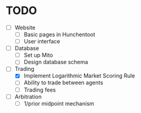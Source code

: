 # TODO
- [ ] Website
  - [ ] Basic pages in Hunchentoot
  - [ ] User interface

- [ ] Database
  - [ ] Set up Mito
  - [ ] Design database schema

- [ ] Trading
  - [x] Implement Logarithmic Market Scoring Rule
  - [ ] Ability to trade between agents
  - [ ] Trading fees

- [ ] Arbitration
  - [ ] 1/prior midpoint mechanism
